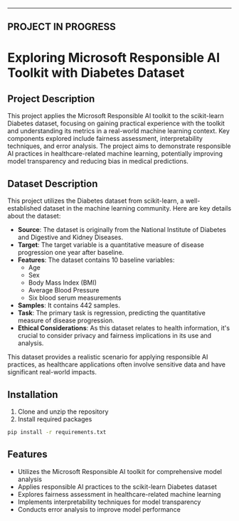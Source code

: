 -------------------------------
PROJECT IN PROGRESS
-------------------------------

# Exploring Microsoft Responsible AI Toolkit with Diabetes Dataset

## Project Description

This project applies the Microsoft Responsible AI toolkit to the scikit-learn Diabetes dataset, focusing on gaining practical experience with the toolkit and understanding its metrics in a real-world machine learning context. Key components explored include fairness assessment, interpretability techniques, and error analysis. The project aims to demonstrate responsible AI practices in healthcare-related machine learning, potentially improving model transparency and reducing bias in medical predictions.

## Dataset Description

This project utilizes the Diabetes dataset from scikit-learn, a well-established dataset in the machine learning community. Here are key details about the dataset:

- **Source**: The dataset is originally from the National Institute of Diabetes and Digestive and Kidney Diseases.
- **Target**: The target variable is a quantitative measure of disease progression one year after baseline.
- **Features**: The dataset contains 10 baseline variables:
  - Age
  - Sex
  - Body Mass Index (BMI)
  - Average Blood Pressure
  - Six blood serum measurements
- **Samples**: It contains 442 samples.
- **Task**: The primary task is regression, predicting the quantitative measure of disease progression.
- **Ethical Considerations**: As this dataset relates to health information, it's crucial to consider privacy and fairness implications in its use and analysis.

This dataset provides a realistic scenario for applying responsible AI practices, as healthcare applications often involve sensitive data and have significant real-world impacts.


## Installation
1. Clone and unzip the repository
2. Install required packages

```bash
pip install -r requirements.txt
```

## Features

- Utilizes the Microsoft Responsible AI toolkit for comprehensive model analysis
- Applies responsible AI practices to the scikit-learn Diabetes dataset
- Explores fairness assessment in healthcare-related machine learning
- Implements interpretability techniques for model transparency
- Conducts error analysis to improve model performance

